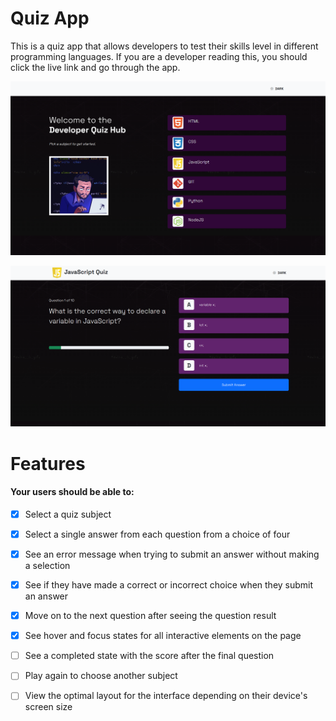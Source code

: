 # Quiz App
This is a quiz app that allows developers to test their skills level in different programming languages. If you are a developer reading this, you should click the live link and go through the app.

![app home screen](/images/quiz-app.png)

![app home screen](/images/quiz-answer.png)


# Features
#### Your users should be able to:

- [x] Select a quiz subject

- [x] Select a single answer from each question from a choice of four

- [x] See an error message when trying to submit an answer without making a selection

- [x] See if they have made a correct or incorrect choice when they submit an answer

- [x] Move on to the next question after seeing the question result

- [x] See hover and focus states for all interactive elements on the page

- [ ] See a completed state with the score after the final question

- [ ] Play again to choose another subject

- [ ] View the optimal layout for the interface depending on their device's screen size

